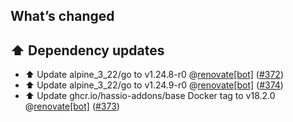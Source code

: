 ## What’s changed

## ⬆️ Dependency updates

- ⬆️ Update alpine_3_22/go to v1.24.8-r0 @[renovate[bot]](https://github.com/apps/renovate) ([#372](https://github.com/hassio-addons/addon-wireguard/pull/372))
- ⬆️ Update alpine_3_22/go to v1.24.9-r0 @[renovate[bot]](https://github.com/apps/renovate) ([#374](https://github.com/hassio-addons/addon-wireguard/pull/374))
- ⬆️ Update ghcr.io/hassio-addons/base Docker tag to v18.2.0 @[renovate[bot]](https://github.com/apps/renovate) ([#373](https://github.com/hassio-addons/addon-wireguard/pull/373))
